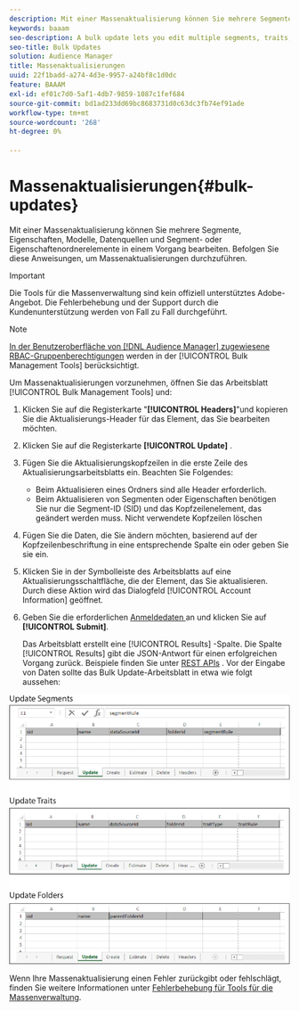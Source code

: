 ```yaml
---
description: Mit einer Massenaktualisierung können Sie mehrere Segmente, Eigenschaften, Modelle, Datenquellen und Segment- oder Eigenschaftenordnerelemente in einem Vorgang bearbeiten. Befolgen Sie diese Anweisungen, um Massenaktualisierungen durchzuführen.
keywords: baaam
seo-description: A bulk update lets you edit multiple segments, traits, models, data sources, and segment or trait folder elements in a single operation. Follow these instructions to make bulk updates.
seo-title: Bulk Updates
solution: Audience Manager
title: Massenaktualisierungen
uuid: 22f1badd-a274-4d3e-9957-a24bf8c1d0dc
feature: BAAAM
exl-id: ef01c7d0-5af1-4db7-9859-1087c1fef684
source-git-commit: bd1ad233dd69bc8683731d0c63dc3fb74ef91ade
workflow-type: tm+mt
source-wordcount: '268'
ht-degree: 0%

---
```


# Massenaktualisierungen{#bulk-updates}

Mit einer Massenaktualisierung können Sie mehrere Segmente, Eigenschaften, Modelle, Datenquellen und Segment- oder Eigenschaftenordnerelemente in einem Vorgang bearbeiten. Befolgen Sie diese Anweisungen, um Massenaktualisierungen durchzuführen.

>[!IMPORTANT]
>
>Die Tools für die Massenverwaltung sind kein offiziell unterstütztes Adobe-Angebot. Die Fehlerbehebung und der Support durch die Kundenunterstützung werden von Fall zu Fall durchgeführt.

<!-- 

t_bulk_updates.xml

 -->

>[!NOTE]
>
>[In der Benutzeroberfläche von [!DNL Audience Manager] zugewiesene RBAC-Gruppenberechtigungen](../../features/administration/administration-overview.md) werden in der [!UICONTROL Bulk Management Tools] berücksichtigt.

Um Massenaktualisierungen vorzunehmen, öffnen Sie das Arbeitsblatt [!UICONTROL Bulk Management Tools] und:

1. Klicken Sie auf die Registerkarte &quot;**[!UICONTROL Headers]**&quot;und kopieren Sie die Aktualisierungs-Header für das Element, das Sie bearbeiten möchten.
2. Klicken Sie auf die Registerkarte **[!UICONTROL Update]** .
3. Fügen Sie die Aktualisierungskopfzeilen in die erste Zeile des Aktualisierungsarbeitsblatts ein. Beachten Sie Folgendes:

   * Beim Aktualisieren eines Ordners sind alle Header erforderlich.
   * Beim Aktualisieren von Segmenten oder Eigenschaften benötigen Sie nur die Segment-ID (SID) und das Kopfzeilenelement, das geändert werden muss. Nicht verwendete Kopfzeilen löschen

4. Fügen Sie die Daten, die Sie ändern möchten, basierend auf der Kopfzeilenbeschriftung in eine entsprechende Spalte ein oder geben Sie sie ein.
5. Klicken Sie in der Symbolleiste des Arbeitsblatts auf eine Aktualisierungsschaltfläche, die der        Element, das Sie aktualisieren.
Durch diese Aktion wird das Dialogfeld [!UICONTROL Account Information] geöffnet.

6. Geben Sie die erforderlichen [Anmeldedaten ](../../reference/bulk-management-tools/bulk-management-intro.md#auth-reqs) an und klicken Sie auf **[!UICONTROL Submit]**.

   Das Arbeitsblatt erstellt eine [!UICONTROL Results] -Spalte. Die Spalte [!UICONTROL Results] gibt die JSON-Antwort für einen erfolgreichen Vorgang zurück. Beispiele finden Sie unter [REST APIs](../../api/rest-api-main/rest-api-main.md) . Vor der Eingabe von Daten sollte das Bulk Update-Arbeitsblatt in etwa wie folgt aussehen:

![](assets/update.png)

Wenn Ihre Massenaktualisierung einen Fehler zurückgibt oder fehlschlägt, finden Sie weitere Informationen unter [Fehlerbehebung für Tools für die Massenverwaltung](../../reference/bulk-management-tools/bulk-troubleshooting.md).
